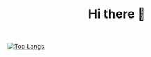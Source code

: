 <div align=center> 
 <h1>Hi there 👋</h1>
</div>
 
&nbsp; 

[![Top Langs](https://github-readme-stats.vercel.app/api/top-langs/?username=ohbyul&layout=compact&theme=dracula)](https://github.com/anuraghazra/github-readme-stats)
